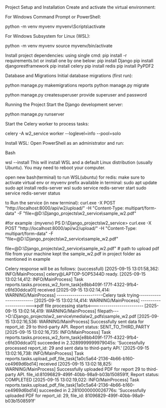 Project Setup and Installation
Create and activate the virtual environment:

For Windows Command Prompt or PowerShell:

python -m venv myvenv
myvenv\Scripts\activate

For Windows Subsystem for Linux (WSL):

python -m venv myvenv
source myvenv/bin/activate

Install project dependencies:
using single cmd: pip install -r requirements.txt
or install one by one below: 
pip install Django
pip install djangorestframework
pip install celery
pip install redis
pip install PyPDF2

Database and Migrations
Initial database migrations (first run):

python manage.py makemigrations reports
python manage.py migrate

python manage.py createsuperuser
provide superuser and password

Running the Project
Start the Django development server:

python manage.py runserver

Start the Celery worker to process tasks:

celery -A w2_service worker --loglevel=info --pool=solo


Install WSL:
Open PowerShell as an administrator and run:

Bash

wsl --install
This will install WSL and a default Linux distribution (usually Ubuntu). You may need to reboot your computer.


open new bash(terminal) to run WSL(ubuntu) for redis:
make sure to activate virtual env or myvenv prefix available in terminal: 
sudo apt update
sudo apt install redis-server
wsl
sudo service redis-server start
sudo service redis-server status

to Run the service (in new terminal): 
curl.exe -X POST "http://localhost:8000/api/w2/upload/" -H "Content-Type: multipart/form-data" -F "file=@D:\Django_projects\w2_service\sample_w2.pdf"

#for example :(myvenv) PS D:\Django_projects\w2_service> curl.exe -X POST "http://localhost:8000/api/w2/upload/" -H "Content-Type: multipart/form-data" -F "file=@D:\Django_projects\w2_service\sample_w2.pdf"

file=@D:\Django_projects\w2_service\sample_w2.pdf" # path to upload pdf file from your machine kept the sample_w2.pdf in project folder as mentioned in example

Celery response will be as follows: (successfull)
[2025-09-15 13:01:58,362: INFO/MainProcess] celery@LAPTOP-5OP5344D ready.
[2025-09-15 13:02:14,412: INFO/MainProcess] Task reports.tasks.process_w2_form_task[e8bb409f-177f-4322-9fb4-c6fd30ddca01] received
[2025-09-15 13:02:14,414: WARNING/MainProcess] -----------------------Celery task trying-------------------------
[2025-09-15 13:02:14,414: WARNING/MainProcess] ----------------------->pdf file processing starts<-------------------------
[2025-09-15 13:02:14,419: WARNING/MainProcess] filepath--->D:\Django_projects\w2_service\media\w2_pdfs\sample_w2.pdf
[2025-09-15 13:02:16,536: WARNING/MainProcess] Successfully sent data for report_id: 29 to third-party API. Report status: SENT_TO_THIRD_PARTY
[2025-09-15 13:02:16,735: INFO/MainProcess] Task reports.tasks.process_w2_form_task[e8bb409f-177f-4322-9fb4-c6fd30ddca01] succeeded in 2.3289999999979045s: 'Successfully processed report_id: 29 and sent data to third-party API.'
[2025-09-15 13:02:16,738: INFO/MainProcess] Task reports.tasks.upload_pdf_file_task[1a0c5a64-2136-4b66-b160-ce4969d6bd14] received
[2025-09-15 13:02:18,825: WARNING/MainProcess] Successfully uploaded PDF for report 29 to third-party API. file_id:81096829-499f-40bb-98a9-b03b1508591f, Report status: COMPLETED
[2025-09-15 13:02:19,022: INFO/MainProcess] Task reports.tasks.upload_pdf_file_task[1a0c5a64-2136-4b66-b160-ce4969d6bd14] succeeded in 2.2810000000026776s: 'Successfully uploaded PDF for report_id: 29, file_id: 81096829-499f-40bb-98a9-b03b1508591f'

